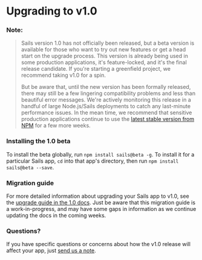 # Upgrading to v1.0

### Note:
> Sails version 1.0 has not officially been released, but a beta version is available for those who want to try out new features or get a head start on the upgrade process. This version is already being used in some production applications, it's feature-locked, and it's the final release candidate.  If you're starting a greenfield project, we recommend taking v1.0 for a spin.
>
> But be aware that, until the new version has been formally released, there may still be a few lingering compatibility problems and less than beautiful error messages.  We're actively monitoring this release in a handful of large Node.js/Sails deployments to catch any last-minute performance issues.  In the mean time, we recommend that sensitive production applications continue to use the [latest stable version from NPM](https://www.npmjs.com/package/sails) for a few more weeks.

### Installing the 1.0 beta

To install the beta globally, run `npm install sails@beta -g`. To install it for a particular Sails app, `cd` into that app's directory, then run `npm install sails@beta --save`.

### Migration guide

For more detailed information about upgrading your Sails app to v1.0, see the [upgrade guide in the 1.0 docs](https://github.com/balderdashy/sails-docs/blob/1.0/upgrading/To1.0.md). Just be aware that this migration guide is a work-in-progress, and may have some gaps in information as we continue updating the docs in the coming weeks.

### Questions?
If you have specific questions or concerns about how the v1.0 release will affect your app, just [send us a note](http://sailsjs.com/contact).

<docmeta name="displayName" value="To v.1.0">
<docmeta name="version" value="1.0.0">
